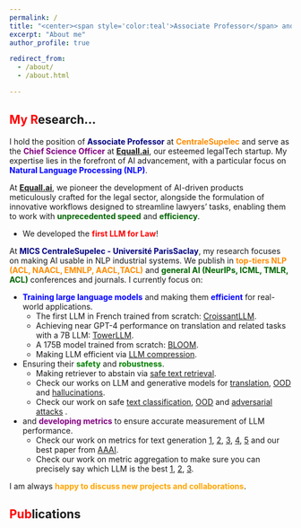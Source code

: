 ```yaml
---
permalink: / 
title: "<center><span style='color:teal'>Associate Professor</span> and Co-founder of <span style='color:red'>Equall.ai</span></center>"
excerpt: "About me"
author_profile: true

redirect_from:
  - /about/
  - /about.html

---
```



<span style="color:red">My R</span>esearch...
------
I hold the position of **<span style="color:navy">Associate Professor</span>** at **<span style="color:darkorange">CentraleSupelec</span>** and serve as the **<span style="color:purple">Chief Science Officer</span>** at **<span style="color:red">[Equall.ai](https://equall.ai/)</span>**, our esteemed legalTech startup. My expertise lies in the forefront of AI advancement, with a particular focus on **<span style="color:blue">Natural Language Processing (NLP)</span>**.

At **<span style="color:red">[Equall.ai](https://equall.ai/)</span>**, we pioneer the development of AI-driven products meticulously crafted for the legal sector, alongside the formulation of innovative workflows designed to streamline lawyers’ tasks, enabling them to work with **<span style="color:darkgreen">unprecedented speed</span>** and **<span style="color:darkgreen">efficiency</span>**.

- We developed the <span style="color:red">**first LLM for Law**</span>!

At **<span style="color:navy">MICS CentraleSupelec - Université ParisSaclay</span>**, my research focuses on making AI usable in NLP industrial systems. We publish in **<span style="color:darkorange">top-tiers NLP (ACL, NAACL, EMNLP, AACL,TACL)</span>**  and **<span style="color:darkgreen">general AI (NeurIPs, ICML, TMLR, ACL)</span>** conferences and journals. I currently focus on:
- <span style="color:blue">**Training large language models**</span> and making them <span style="color:blue">**efficient**</span> for real-world applications.
   - The first LLM in French trained from scratch: [CroissantLLM](https://arxiv.org/pdf/2402.00786.pdf).
   - Achieving near GPT-4 performance on translation and related tasks with a 7B LLM: [TowerLLM](https://www.dataia.eu/actualites/announcing-tower-open-multilingual-llm-translation-related-tasks).
   - A 175B model trained from scratch: [BLOOM](https://arxiv.org/pdf/2211.05100.pdf).
   - Making LLM efficient via [LLM compression](https://arxiv.org/abs/2402.12030).
- Ensuring their <span style="color:green">**safety**</span> and <span style="color:green">**robustness**</span>.
   - Making retriever to abstain via [safe text retrieval]().
   - Check our works on LLM and generative models for [translation](https://direct.mit.edu/tacl/article/doi/10.1162/tacl_a_00615/118716), [OOD](https://arxiv.org/abs/2212.09171) and [hallucinations](https://arxiv.org/abs/2212.09631).
   - Check our work on safe [text classification](https://arxiv.org/abs/2302.09852), [OOD](https://proceedings.neurips.cc/paper_files/paper/2022/hash/70fa5df8e3300dc30bf19bee44a56155-Abstract-Conference.html) and [adversarial attacks](https://arxiv.org/abs/2310.14001) .
- and <span style="color:purple">**developing metrics**</span> to ensure accurate measurement of LLM performance.
   - Check our work on metrics for text generation [1](https://arxiv.org/abs/2310.14103), [2](https://arxiv.org/abs/2310.10482), [3](https://arxiv.org/abs/2208.11646), [4](https://arxiv.org/abs/2103.12711), [5](https://arxiv.org/abs/2108.12463) and our best paper from [AAAI](https://ojs.aaai.org/index.php/AAAI/article/view/21299).
   - Check our work on metric aggregation to make sure you can precisely say which LLM is the best [1](https://arxiv.org/abs/2305.10284), [2](https://arxiv.org/abs/2208.11646), [3](https://proceedings.neurips.cc/paper_files/paper/2022/hash/ac4920f4085b5662133dd751493946a6-Abstract-Conference.html). 

I am always <span style="color:orange">**happy to discuss new projects and collaborations**</span>.

<span style="color:red">Pub</span>lications
------

<script src="https://bibbase.org/show?bib=https://dblp.org/pid/229/3167.bib&jsonp=1"></script>
